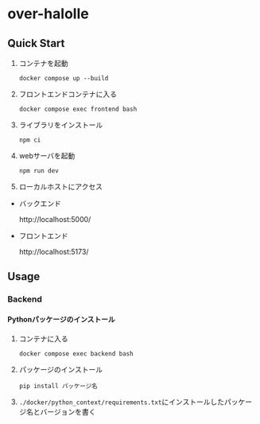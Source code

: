 # over-halolle

## Quick Start

1. コンテナを起動
    ```
    docker compose up --build
    ```

2. フロントエンドコンテナに入る
    ```
    docker compose exec frontend bash
    ```

3. ライブラリをインストール
    ```
    npm ci
    ```

3. webサーバを起動
    ```
    npm run dev
    ```

2. ローカルホストにアクセス

* バックエンド

    http://localhost:5000/

* フロントエンド

    http://localhost:5173/

## Usage

### Backend
#### Pythonパッケージのインストール
1. コンテナに入る
    ```
    docker compose exec backend bash
    ```
2. パッケージのインストール
    ```
    pip install パッケージ名
    ```
3. `./docker/python_context/requirements.txt`にインストールしたパッケージ名とバージョンを書く